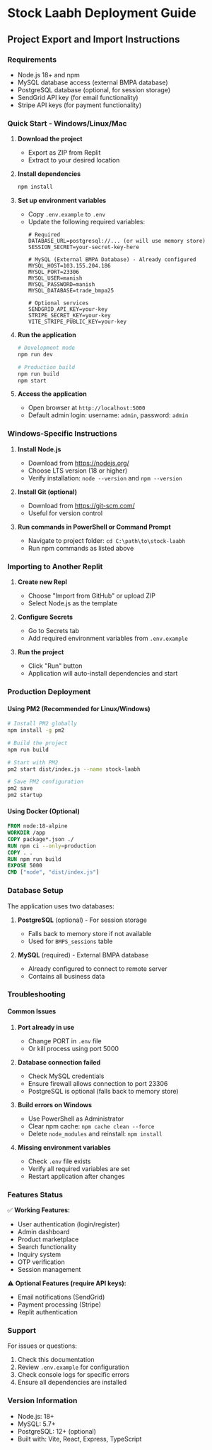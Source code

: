 # Stock Laabh Deployment Guide

## Project Export and Import Instructions

### Requirements
- Node.js 18+ and npm
- MySQL database access (external BMPA database)
- PostgreSQL database (optional, for session storage)
- SendGrid API key (for email functionality)
- Stripe API keys (for payment functionality)

### Quick Start - Windows/Linux/Mac

1. **Download the project**
   - Export as ZIP from Replit
   - Extract to your desired location

2. **Install dependencies**
   ```bash
   npm install
   ```

3. **Set up environment variables**
   - Copy `.env.example` to `.env`
   - Update the following required variables:
     ```
     # Required
     DATABASE_URL=postgresql://... (or will use memory store)
     SESSION_SECRET=your-secret-key-here
     
     # MySQL (External BMPA Database) - Already configured
     MYSQL_HOST=103.155.204.186
     MYSQL_PORT=23306
     MYSQL_USER=manish
     MYSQL_PASSWORD=manish
     MYSQL_DATABASE=trade_bmpa25
     
     # Optional services
     SENDGRID_API_KEY=your-key
     STRIPE_SECRET_KEY=your-key
     VITE_STRIPE_PUBLIC_KEY=your-key
     ```

4. **Run the application**
   ```bash
   # Development mode
   npm run dev
   
   # Production build
   npm run build
   npm start
   ```

5. **Access the application**
   - Open browser at `http://localhost:5000`
   - Default admin login: username: `admin`, password: `admin`

### Windows-Specific Instructions

1. **Install Node.js**
   - Download from https://nodejs.org/
   - Choose LTS version (18 or higher)
   - Verify installation: `node --version` and `npm --version`

2. **Install Git (optional)**
   - Download from https://git-scm.com/
   - Useful for version control

3. **Run commands in PowerShell or Command Prompt**
   - Navigate to project folder: `cd C:\path\to\stock-laabh`
   - Run npm commands as listed above

### Importing to Another Replit

1. **Create new Repl**
   - Choose "Import from GitHub" or upload ZIP
   - Select Node.js as the template

2. **Configure Secrets**
   - Go to Secrets tab
   - Add required environment variables from `.env.example`

3. **Run the project**
   - Click "Run" button
   - Application will auto-install dependencies and start

### Production Deployment

#### Using PM2 (Recommended for Linux/Windows)
```bash
# Install PM2 globally
npm install -g pm2

# Build the project
npm run build

# Start with PM2
pm2 start dist/index.js --name stock-laabh

# Save PM2 configuration
pm2 save
pm2 startup
```

#### Using Docker (Optional)
```dockerfile
FROM node:18-alpine
WORKDIR /app
COPY package*.json ./
RUN npm ci --only=production
COPY . .
RUN npm run build
EXPOSE 5000
CMD ["node", "dist/index.js"]
```

### Database Setup

The application uses two databases:
1. **PostgreSQL** (optional) - For session storage
   - Falls back to memory store if not available
   - Used for `BMPS_sessions` table

2. **MySQL** (required) - External BMPA database
   - Already configured to connect to remote server
   - Contains all business data

### Troubleshooting

#### Common Issues

1. **Port already in use**
   - Change PORT in `.env` file
   - Or kill process using port 5000

2. **Database connection failed**
   - Check MySQL credentials
   - Ensure firewall allows connection to port 23306
   - PostgreSQL is optional (falls back to memory store)

3. **Build errors on Windows**
   - Use PowerShell as Administrator
   - Clear npm cache: `npm cache clean --force`
   - Delete `node_modules` and reinstall: `npm install`

4. **Missing environment variables**
   - Check `.env` file exists
   - Verify all required variables are set
   - Restart application after changes

### Features Status

✅ **Working Features:**
- User authentication (login/register)
- Admin dashboard
- Product marketplace
- Search functionality
- Inquiry system
- OTP verification
- Session management

⚠️ **Optional Features (require API keys):**
- Email notifications (SendGrid)
- Payment processing (Stripe)
- Replit authentication

### Support

For issues or questions:
1. Check this documentation
2. Review `.env.example` for configuration
3. Check console logs for specific errors
4. Ensure all dependencies are installed

### Version Information
- Node.js: 18+
- MySQL: 5.7+
- PostgreSQL: 12+ (optional)
- Built with: Vite, React, Express, TypeScript